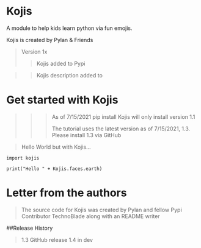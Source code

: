 # Kojis
A module to help kids learn python via fun emojis.

Kojis is created by Pylan & Friends

>Version 1x
>> Kojis added to Pypi

>> Kojis description added to





# Get started with Kojis

>>>As of 7/15/2021 pip install Kojis will only install version 1.1
>>>
>>>The tutorial uses the latest version as of 7/15/2021, 1.3. Please install 1.3 via GitHub

>Hello World but with Kojis...

``import kojis``

 ``print("Hello " + Kojis.faces.earth)``

  
  # Letter from the authors
  
 >The source code for Kojis was created by Pylan and fellow Pypi Contributor TechnoBlade along with an README writer

  ##Release History
  >1.3 GitHub release
  >1.4 in dev 
  
  
  





